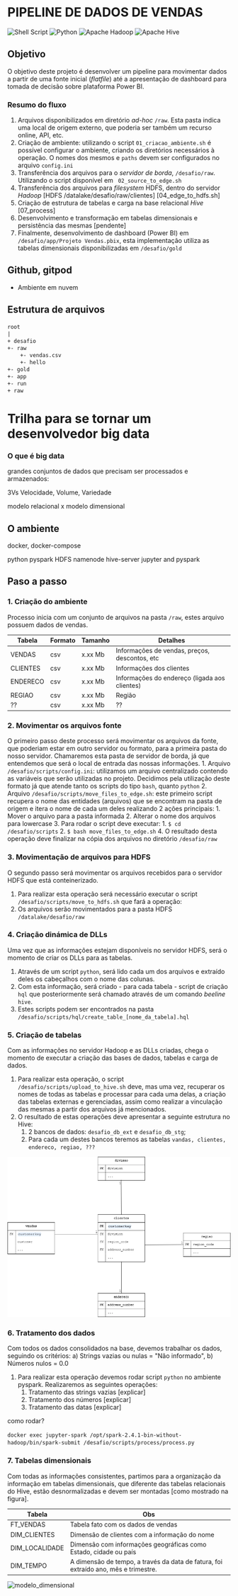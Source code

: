 # PIPELINE DE DADOS DE VENDAS

![Shell Script](https://img.shields.io/badge/shell_script-%23121011.svg?style=for-the-badge&logo=gnu-bash&logoColor=white) ![Python](https://img.shields.io/badge/python-3670A0?style=for-the-badge&logo=python&logoColor=ffdd54) ![Apache Hadoop](https://img.shields.io/badge/Apache%20Hadoop-66CCFF?style=for-the-badge&logo=apachehadoop&logoColor=black) ![Apache Hive](https://img.shields.io/badge/Apache%20Hive-FDEE21?style=for-the-badge&logo=apachehive&logoColor=black) 

## Objetivo
O objetivo deste projeto é desenvolver um pipeline para movimentar dados a partir de uma fonte inicial (_flatfile_) até a apresentação de dashboard para tomada de decisão sobre plataforma Power BI.

### Resumo do fluxo
1. Arquivos disponibilizados em diretório _ad-hoc_ ``/raw``. Esta pasta indica uma local de origem externo, que poderia ser também um recurso online, API, etc.
2. Criação de ambiente: utilizando o script ``01_criacao_ambiente.sh`` é possível configurar o ambiente, criando os diretórios necessários à operação. O nomes dos mesmos e ``paths`` devem ser configurados no arquivo ``config.ini``   
3. Transferência dos arquivos para  o _servidor de borda_, ``/desafio/raw``. Utilizando o script disponível em `` 02_source_to_edge.sh``
4. Transferência dos arquivos para _filesystem_ HDFS, dentro do servidor _Hadoop_ [HDFS /datalake/desafio/raw/clientes] [04_edge_to_hdfs.sh]
5. Criação de estrutura de tabelas e carga na base relacional _Hive_ [07_process]
6. Desenvolvimento e transformação em tabelas dimensionais e persistência das mesmas [pendente]
7. Finalmente, desenvolvimento de dashboard (Power BI) em ``/desafio/app/Projeto Vendas.pbix``, esta implementação utiliza as tabelas dimensionais disponibilizadas em ``/desafio/gold`` 

## Github, gitpod

- Ambiente em nuvem


## Estrutura de arquivos
```
root
|
+ desafio
+- raw
    +- vendas.csv
    +- hello
+- gold
+- app
+- run
+ raw
```

# Trilha para se tornar um desenvolvedor big data



### O que é big data

grandes conjuntos de dados que precisam ser processados e armazenados: 

3Vs Velocidade, Volume, Variedade

modelo relacional x modelo dimensional

## O ambiente

docker, docker-compose

python 
pyspark 
HDFS
namenode
hive-server
jupyter and pyspark

## Paso a passo

### 1. Criação do ambiente
Processo inicia com um conjunto de arquivos na pasta ```/raw```, estes arquivo possuem dados de vendas.

|Tabela|Formato|Tamanho|Detalhes|
|------|-------|-------|--------|
|VENDAS|csv|x.xx Mb|Informações de vendas, preços, descontos, etc
|CLIENTES|csv|x.xx Mb|Informações dos clientes|
|ENDERECO|csv|x.xx Mb|Informações do endereço (ligada aos clientes)
|REGIAO|csv|x.xx Mb|Região 
|??|csv|x.xx Mb|??

### 2. Movimentar os arquivos fonte
O primeiro passo deste processo será movimentar os arquivos da fonte, que poderiam estar em outro servidor ou formato, para a primeira pasta do nosso servidor. Chamaremos esta pasta de servidor de borda, já que entendemos que será o local de entrada das nossas informações. 
    1. Arquivo ```/desafio/scripts/config.ini```: utilizamos um arquivo centralizado contendo as variáveis que serão utilizadas no projeto. Decidimos pela utilização deste formato já que atende tanto os scripts do tipo ```bash```, quanto ```python``` 
    2. Arquivo ```/desafio/scripts/move_files_to_edge.sh```: este primeiro script recupera o nome das entidades (arquivos) que se encontram na pasta de origem e itera o nome de cada um deles realizando 2 ações principais: 
       1. Mover o arquivo para a pasta informada
       2. Alterar o nome dos arquivos para lowercase
    3. Para rodar o script deve executar: 
       1. ```$ cd /desafio/scripts```
       2. ```$ bash move_files_to_edge.sh```
    4. O resultado desta operação deve finalizar na cópia dos arquivos no diretório ```/desafio/raw``` 

### 3. Movimentação de arquivos para HDFS
O segundo passo será movimentar os arquivos recebidos para o servidor HDFS que está conteinerizado.
   1. Para realizar esta operação será necessário executar o script ```/desafio/scripts/move_to_hdfs.sh``` que fará a operação:
   2. Os arquivos serão movimentados para a pasta HDFS ```/datalake/desafio/raw``` 
   
### 4. Criação dinámica de DLLs
Uma vez que as informações estejam disponíveis no servidor HDFS, será o momento de criar os DLLs para as tabelas. 
   1. Através de um script ```python```, será lido cada um dos arquivos e extraído deles os cabeçalhos com o nome das colunas. 
   2. Com esta informação, será criado - para cada tabela - script de criação ```hql``` que posteriormente será chamado através de um comando *beeline* ```hive```. 
   3. Estes scripts podem ser encontrados na pasta ```/desafio/scripts/hql/create_table_[nome_da_tabela].hql``` 

### 5. Criação de tabelas
Com as informações no servidor Hadoop e as DLLs criadas, chega o momento de executar a criação das bases de dados, tabelas e carga de dados. 
   1. Para realizar esta operação, o script ```/desafio/scripts/upload_to_hive.sh``` deve, mas uma vez, recuperar os nomes de todas as tabelas e processar para cada uma delas, a criação das tabelas externas e gerenciadas, assim como realizar a vinculação das mesmas a partir dos arquivos já mencionados.
   2. O resultado de estas operações deve apresentar a seguinte estrutura no Hive:
      1. 2 bancos de dados: ```desafio_db_ext``` e ```desafio_db_stg```; 
      2. Para cada um destes bancos teremos as tabelas ```vandas, clientes, endereco, regiao, ???```

![diagrama_relacional](./images/diagrama_relacional.png)

### 6. Tratamento dos dados
Com todos os dados consolidados na base, devemos trabalhar os dados, seguindo os critérios: a) Strings vazias ou nulas = "Não informado", b) Números nulos = 0.0
   1. Para realizar esta operação devemos rodar script ```python``` no ambiente pyspark. Realizaremos as seguintes operações:
      1. Tratamento das strings vazias [explicar]
      2. Tratamento dos números [explicar]
      3. Tratamento das datas [explicar]

como rodar?

```docker exec jupyter-spark /opt/spark-2.4.1-bin-without-hadoop/bin/spark-submit /desafio/scripts/process/process.py``` 

### 7. Tabelas dimensionais 
Com todas as informações consistentes, partimos para a organização da informação em tabelas dimensionais, que diferente das tabelas relacionais do Hive, estão desnormalizadas e devem ser montadas [como mostrado na figura]. 

|Tabela|Obs|
|-|-|
|FT_VENDAS|Tabela fato com os dados de vendas|
|DIM_CLIENTES|Dimensão de clientes com a informação do nome|
|DIM_LOCALIDADE|Dimensão com informações geográficas como Estado, cidade ou país|
|DIM_TEMPO|A dimensão de tempo, a través da data de fatura, foi extraído ano, mês e trimestre. |

![modelo_dimensional](images/diagrama_dimensional.png)

